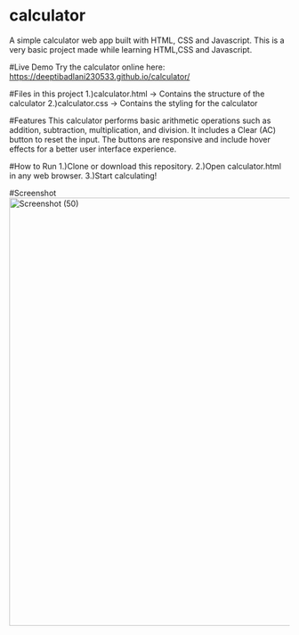 # calculator
A simple calculator web app built with HTML, CSS and Javascript.
This is a very basic project made while learning HTML,CSS and Javascript.

#Live Demo
Try the calculator online here: https://deeptibadlani230533.github.io/calculator/

#Files in this project
1.)calculator.html → Contains the structure of the calculator
2.)calculator.css → Contains the styling for the calculator

#Features
This calculator performs basic arithmetic operations such as addition, subtraction, multiplication, and division. It includes a Clear (AC) button to reset the input. The buttons are responsive and include hover effects for a better user interface experience.


#How to Run
1.)Clone or download this repository.
2.)Open calculator.html in any web browser.
3.)Start calculating!

#Screenshot
<img width="1366" height="768" alt="Screenshot (50)" src="https://github.com/user-attachments/assets/ec337c07-c62f-4b92-958d-5717b71cb25a" />


